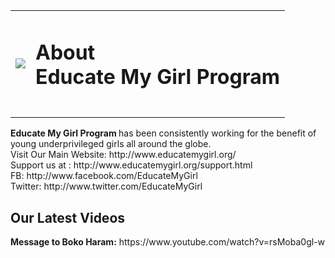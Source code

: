 <table>
<tr>
<td><img src="https://lh5.googleusercontent.com/FAT3ebEYTv9XUoFFujf1uIAFiV_1yi6_g7Abl1LpiGY=w180-h207-p-no"></td>
<td><h1>About<br> Educate My Girl Program</h1><br></td>
</tr>
</table>
<b>Educate My Girl Program </b>has been consistently working for the benefit of young underprivileged girls all around the globe. <br>
Visit Our Main Website: http://www.educatemygirl.org/ <br>
Support us at : http://www.educatemygirl.org/support.html <br>
FB: http://www.facebook.com/EducateMyGirl <br>
Twitter: http://www.twitter.com/EducateMyGirl <br>

<h2>Our Latest Videos</h2><b>Message to Boko Haram:</b>
https://www.youtube.com/watch?v=rsMoba0gl-w
